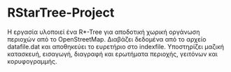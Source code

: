 # RStarTree-Project
Η εργασία υλοποιεί ένα R*-Tree για αποδοτική χωρική οργάνωση περιοχών από το OpenStreetMap. Διαβάζει δεδομένα από το αρχείο datafile.dat και αποθηκεύει το ευρετήριο στο indexfile. Υποστηρίζει μαζική κατασκευή, εισαγωγή, διαγραφή και ερωτήματα περιοχής, γειτόνων και κορυφογραμμής.
